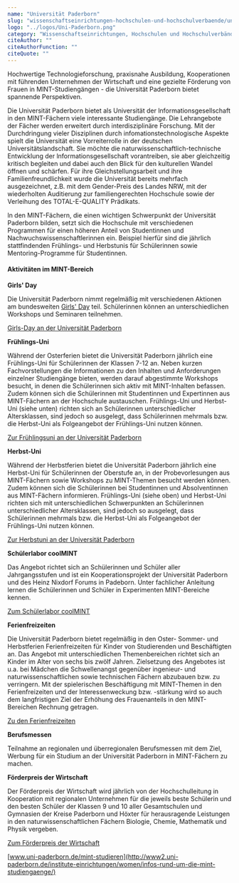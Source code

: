 ```yaml
---
name: "Universität Paderborn"
slug: "wissenschaftseinrichtungen-hochschulen-und-hochschulverbaende/universitaet-paderborn"
logo: "../logos/Uni-Paderborn.png"
category: "Wissenschaftseinrichtungen, Hochschulen und Hochschulverbände"
citeAuthor: ""
citeAuthorFunction: ""
citeQuote: ""
---
```


Hochwertige Technologieforschung, praxisnahe Ausbildung, Kooperationen mit führenden Unternehmen der Wirtschaft und eine gezielte Förderung von Frauen in MlNT-Studiengängen - die Universität Paderborn bietet spannende Perspektiven.

Die Universität Paderborn bietet als Universität der lnformationsgesellschaft in den MINT-Fächern viele interessante Studiengänge. Die Lehrangebote der Fächer werden erweitert durch interdisziplinäre Forschung. Mit der Durchdringung vieler Disziplinen durch infomationstechnologische Aspekte spielt die Universität eine Vorreiterrolle in der deutschen Universitätslandschaft. Sie möchte die naturwissenschaftlich-technische Entwicklung der lnformationsgesellschaft vorantreiben, sie aber gleichzeitig kritisch begleiten und dabei auch den Blick für den kulturellen Wandel öffnen und schärfen. Für ihre Gleichstellungsarbeit und ihre Familienfreundlichkeit wurde die Universität bereits mehrfach ausgezeichnet, z.B. mit dem Gender-Preis des Landes NRW, mit der wiederholten Auditierung zur familiengerechten Hochschule sowie der Verleihung des TOTAL-E-QUALITY Prädikats.

ln den MINT-Fächern, die einen wichtigen Schwerpunkt der Universität Paderborn bilden, setzt sich die Hochschule mit verschiedenen Programmen für einen höheren Anteil von Studentinnen und Nachwuchswissenschaftlerinnen ein. Beispiel hierfür sind die jährlich stattfindenden Frühlings- und Herbstunis für Schülerinnen sowie Mentoring-Programme für Studentinnen.

#### Aktivitäten im MINT-Bereich

**Girls' Day**

Die Universität Paderborn nimmt regelmäßig mit verschiedenen Aktionen am bundesweiten [Girls' Day](https://www.girls-day.de/) teil. Schülerinnen können an unterschiedlichen Workshops und Seminaren teilnehmen.

[Girls-Day an der Universität Paderborn](https://www.uni-paderborn.de/universitaet/fgi/girlsday/)

**Frühlings-Uni**

Während der Osterferien bietet die Universität Paderborn jährlich eine Frühlings-Uni für Schülerinnen der Klassen 7-12 an. Neben kurzen Fachvorstellungen die Informationen zu den Inhalten und Anforderungen einzelner Studiengänge bieten, werden darauf abgestimmte Workshops besucht, in denen die Schülerinnen sich aktiv mit MINT-Inhalten befassen. Zudem können sich die Schülerinnen mit Studentinnen und Expertinnen aus MINT-Fächern an der Hochschule austauschen. Frühlings-Uni und Herbst-Uni (siehe unten) richten sich an Schülerinnen unterschiedlicher Altersklassen, sind jedoch so ausgelegt, dass Schülerinnen mehrmals bzw. die Herbst-Uni als Folgeangebot der Frühlings-Uni nutzen können.

[Zur Frühlingsuni an der Universität Paderborn](https://www.uni-paderborn.de/universitaet/fgi/fruehlings-uni/)

**Herbst-Uni**

Während der Herbstferien bietet die Universität Paderborn jährlich eine Herbst-Uni für Schülerinnen der Oberstufe an, in der Probevorlesungen aus MINT-Fächern sowie Workshops zu MlNT-Themen besucht werden können. Zudem können sich die Schülerinnen bei Studentinnen und Absolventinnen aus MlNT-Fächern informieren. Frühlings-Uni (siehe oben) und Herbst-Uni richten sich mit unterschiedlichen Schwerpunkten an Schülerinnen unterschiedlicher Altersklassen, sind jedoch so ausgelegt, dass Schülerinnen mehrmals bzw. die Herbst-Uni als Folgeangebot der Frühlings-Uni nutzen können.

[Zur Herbstuni an der Universität Paderborn](https://www.uni-paderborn.de/universitaet/fgi/herbst-uni/)

**Schülerlabor coolMINT**

Das Angebot richtet sich an Schülerinnen und Schüler aller Jahrgangsstufen und ist ein Kooperationsprojekt der Universität Paderborn und des Heinz Nixdorf Forums in Padeborn. Unter fachlicher Anleitung lernen die Schülerinnen und Schüler in Experimenten MINT-Bereiche kennen.

[Zum Schülerlabor coolMINT](https://www.coolmint-paderborn.de/schuelerlabor.html)

**Ferienfreizeiten**

Die Universität Paderborn bietet regelmäßig in den Oster- Sommer- und Herbstferien Ferienfreizeiten für Kinder von Studierenden und Beschäftigten an. Das Angebot mit unterschiedlichen Themenbereichen richtet sich an Kinder im Alter von sechs bis zwölf Jahren. Zielsetzung des Angebotes ist u.a. bei Mädchen die Schwellenangst gegenüber ingenieur- und naturwissenschaftlichen sowie technischen Fächern abzubauen bzw. zu verringern. Mit der spielerischen Beschäftigung mit MINT-Themen in den Ferienfreizeiten und der lnteressenweckung bzw. -stärkung wird so auch dem langfristigen Ziel der Erhöhung des Frauenanteils in den MINT-Bereichen Rechnung getragen.

[Zu den Ferienfreizeiten](https://www.uni-paderborn.de/universitaet/gleichstellungsbeauftragte-der-universitaet-paderborn/angebote/angebote-fuer-schuelerinnen/kinderferienfreizeiten/)

**Berufsmessen**

Teilnahme an regionalen und überregionalen Berufsmessen mit dem Ziel, Werbung für ein Studium an der Universität Paderborn in MINT-Fächern zu machen.

**Förderpreis der Wirtschaft**

Der Förderpreis der Wirtschaft wird jährlich von der Hochschulleitung in Kooperation mit regionalen Unternehmen für die jeweils beste Schülerin und den besten Schüler der Klassen 9 und 10 aller Gesamtschulen und Gymnasien der Kreise Paderborn und Höxter für herausragende Leistungen in den naturwissenschaftlichen Fächern Biologie, Chemie, Mathematik und Physik vergeben.

[Zum Förderpreis der Wirtschaft](https://www.uni-paderborn.de/universitaet/gleichstellungsbeauftragte-der-universitaet-paderborn/angebote/angebote-fuer-schuelerinnen/foerderpreis-der-wirtschaft/)

[www.uni-paderborn.de/mint-studieren](http://www2.uni-paderborn.de/institute-einrichtungen/women/infos-rund-um-die-mint-studiengaenge/)
